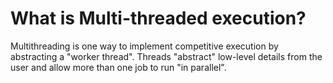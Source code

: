 # What is Multi-threaded execution?

Multithreading is one way to implement competitive execution by abstracting a "worker thread". Threads "abstract" low-level details from the user and allow more than one job to run "in parallel".